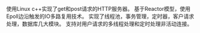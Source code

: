 使用Linux c++实现了get和post请求的HTTP服务器。
基于Reactor模型，使用Epoll边沿触发的IO多路复用技术。
实现了线程池，事务管理，定时器，客户请求处理，数据库几大模块。
支持对用户请求的多线程处理和定时处理非活动连接。

